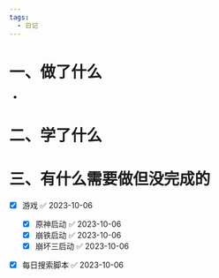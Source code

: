 ```yaml
---
tags:
  - 日记
---
```



# 一、做了什么

- 


# 二、学了什么




# 三、有什么需要做但没完成的
- [x] 游戏 ✅ 2023-10-06
	- [x] 原神启动 ✅ 2023-10-06
	- [x] 崩铁启动 ✅ 2023-10-06
	- [x] 崩坏三启动 ✅ 2023-10-06
- [x] 每日搜索脚本 ✅ 2023-10-06

